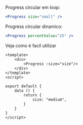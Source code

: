 Progress circular em loop:

```jsx
<Progress size="small" />
``` 

Progress circular dinamico:

```jsx
<Progress percentValue="25" />
``` 

Veja como é facil utilizar

```vue
<template>
    <div>
        <Progress :size="size"/>
    </div>
</template>
<script>

export default {
    data () {
        return {
            size: "medium",
        }
    }
}
</script>
```
